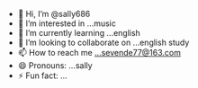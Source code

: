 - 👋 Hi, I’m @sally686
- 👀 I’m interested in ...music
- 🌱 I’m currently learning ...english
- 💞️ I’m looking to collaborate on ...english study
- 📫 How to reach me ...sevende77@163.com
- 😄 Pronouns: ...sally
- ⚡ Fun fact: ...

<!---
sally686/sally686 is a ✨ special ✨ repository because its `README.md` (this file) appears on your GitHub profile.
You can click the Preview link to take a look at your changes.
--->
